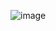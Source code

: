 ![image](https://user-images.githubusercontent.com/96937623/229088434-988214a1-68a6-4aea-9ff1-396dc421e07d.png)
